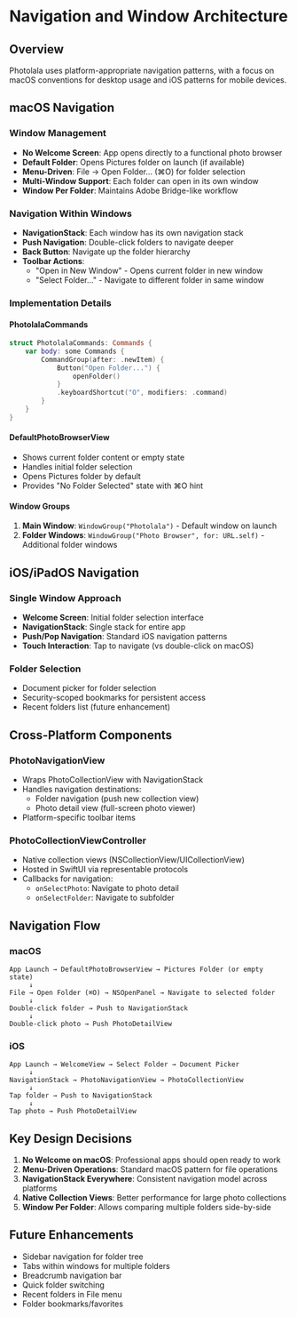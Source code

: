 # Navigation and Window Architecture

## Overview

Photolala uses platform-appropriate navigation patterns, with a focus on macOS conventions for desktop usage and iOS patterns for mobile devices.

## macOS Navigation

### Window Management
- **No Welcome Screen**: App opens directly to a functional photo browser
- **Default Folder**: Opens Pictures folder on launch (if available)
- **Menu-Driven**: File → Open Folder... (⌘O) for folder selection
- **Multi-Window Support**: Each folder can open in its own window
- **Window Per Folder**: Maintains Adobe Bridge-like workflow

### Navigation Within Windows
- **NavigationStack**: Each window has its own navigation stack
- **Push Navigation**: Double-click folders to navigate deeper
- **Back Button**: Navigate up the folder hierarchy
- **Toolbar Actions**:
  - "Open in New Window" - Opens current folder in new window
  - "Select Folder..." - Navigate to different folder in same window

### Implementation Details

#### PhotolalaCommands
```swift
struct PhotolalaCommands: Commands {
    var body: some Commands {
        CommandGroup(after: .newItem) {
            Button("Open Folder...") {
                openFolder()
            }
            .keyboardShortcut("O", modifiers: .command)
        }
    }
}
```

#### DefaultPhotoBrowserView
- Shows current folder content or empty state
- Handles initial folder selection
- Opens Pictures folder by default
- Provides "No Folder Selected" state with ⌘O hint

#### Window Groups
1. **Main Window**: `WindowGroup("Photolala")` - Default window on launch
2. **Folder Windows**: `WindowGroup("Photo Browser", for: URL.self)` - Additional folder windows

## iOS/iPadOS Navigation

### Single Window Approach
- **Welcome Screen**: Initial folder selection interface
- **NavigationStack**: Single stack for entire app
- **Push/Pop Navigation**: Standard iOS navigation patterns
- **Touch Interaction**: Tap to navigate (vs double-click on macOS)

### Folder Selection
- Document picker for folder selection
- Security-scoped bookmarks for persistent access
- Recent folders list (future enhancement)

## Cross-Platform Components

### PhotoNavigationView
- Wraps PhotoCollectionView with NavigationStack
- Handles navigation destinations:
  - Folder navigation (push new collection view)
  - Photo detail view (full-screen photo viewer)
- Platform-specific toolbar items

### PhotoCollectionViewController
- Native collection views (NSCollectionView/UICollectionView)
- Hosted in SwiftUI via representable protocols
- Callbacks for navigation:
  - `onSelectPhoto`: Navigate to photo detail
  - `onSelectFolder`: Navigate to subfolder

## Navigation Flow

### macOS
```
App Launch → DefaultPhotoBrowserView → Pictures Folder (or empty state)
     ↓
File → Open Folder (⌘O) → NSOpenPanel → Navigate to selected folder
     ↓
Double-click folder → Push to NavigationStack
     ↓
Double-click photo → Push PhotoDetailView
```

### iOS
```
App Launch → WelcomeView → Select Folder → Document Picker
     ↓
NavigationStack → PhotoNavigationView → PhotoCollectionView
     ↓
Tap folder → Push to NavigationStack
     ↓
Tap photo → Push PhotoDetailView
```

## Key Design Decisions

1. **No Welcome on macOS**: Professional apps should open ready to work
2. **Menu-Driven Operations**: Standard macOS pattern for file operations
3. **NavigationStack Everywhere**: Consistent navigation model across platforms
4. **Native Collection Views**: Better performance for large photo collections
5. **Window Per Folder**: Allows comparing multiple folders side-by-side

## Future Enhancements

- Sidebar navigation for folder tree
- Tabs within windows for multiple folders
- Breadcrumb navigation bar
- Quick folder switching
- Recent folders in File menu
- Folder bookmarks/favorites